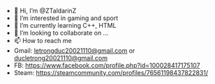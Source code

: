 - 👋 Hi, I’m @ZTaldarinZ
- 👀 I’m interested in gaming and sport
- 🌱 I’m currently learning C++, HTML
- 💞️ I’m looking to collaborate on ...
- 📫 How to reach me 
- Gmail: letrongduc20021110@gmail.com or ducletrong20021110@gmail.com
- FB: https://www.facebook.com/profile.php?id=100028417175107
- Steam: https://steamcommunity.com/profiles/76561198437822831/

<!---
ZTaldarinZ/ZTaldarinZ is a ✨ special ✨ repository because its `README.md` (this file) appears on your GitHub profile.
You can click the Preview link to take a look at your changes.
--->
